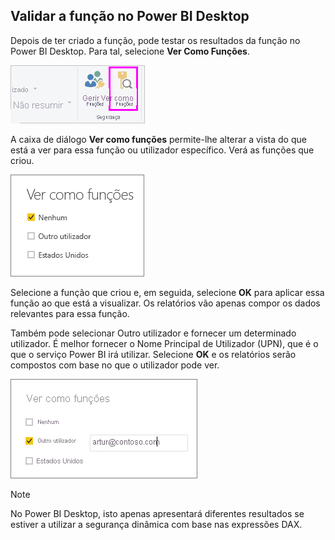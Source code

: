 ## <a name="validating-the-role-within-power-bi-desktop"></a>Validar a função no Power BI Desktop
Depois de ter criado a função, pode testar os resultados da função no Power BI Desktop. Para tal, selecione **Ver Como Funções**.

![](./media/rls-desktop-view-as-roles/powerbi-desktop-rls-view-as-roles.png)

A caixa de diálogo **Ver como funções** permite-lhe alterar a vista do que está a ver para essa função ou utilizador específico. Verá as funções que criou.

![](./media/rls-desktop-view-as-roles/powerbi-desktop-rls-view-as-roles-dialog.png)

Selecione a função que criou e, em seguida, selecione **OK** para aplicar essa função ao que está a visualizar. Os relatórios vão apenas compor os dados relevantes para essa função.

Também pode selecionar Outro utilizador e fornecer um determinado utilizador. É melhor fornecer o Nome Principal de Utilizador (UPN), que é o que o serviço Power BI irá utilizar. Selecione **OK** e os relatórios serão compostos com base no que o utilizador pode ver. 

![](./media/rls-desktop-view-as-roles/powerbi-desktop-rls-other-user.png)

> [!NOTE]
> No Power BI Desktop, isto apenas apresentará diferentes resultados se estiver a utilizar a segurança dinâmica com base nas expressões DAX.
> 
> 

